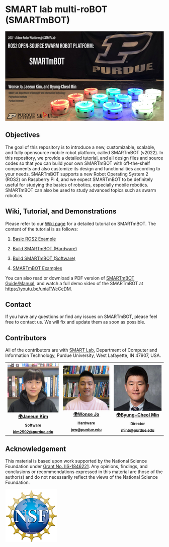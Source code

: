 # SMART lab multi-roBOT (SMARTmBOT)
![GitHub markdown](https://github.com/SMARTlab-Purdue/SMARTmBOT/blob/main/media/wiki/SMARTmBOT_GitHub.jpg)


## Objectives
The goal of this repository is to introduce a new, customizable, scalable, and fully opensource mobile robot platform, called SMARTmBOT (v2022). In this repository, we provide a detailed tutorial, and all design files and source codes so that you can build your own SMARTmBOT with off-the-shelf components and also customize its design and functionalities according to your needs. SMARTmBOT supports a new Robot Operating System 2 (ROS2) on Raspberry Pi 4, and we expect SMARTmBOT to be definitely useful for studying the basics of robotics, especially mobile robotics. SMARTmBOT can also be used to study advanced topics such as swarm robotics.

## Wiki, Tutorial, and Demonstrations
Please refer to our [Wiki page](https://github.com/SMARTlab-Purdue/SMARTmBOT/wiki) for a detailed tutorial on SMARTmBOT. The content of the tutorial is as follows:

1. [Basic ROS2 Example](https://github.com/SMARTlab-Purdue/SMARTmBOT/wiki/1.-Basic-ROS2-Example)

2. [Build SMARTmBOT (Hardware)](https://github.com/SMARTlab-Purdue/SMARTmBOT/wiki/2.-Build-SMARTmBOT-(Hardware))

3. [Build SMARTmBOT (Software)](https://github.com/SMARTlab-Purdue/SMARTmBOT/wiki/3.-Build-SMARTmBOT-(Software))

4. [SMARTmBOT Examples](https://github.com/SMARTlab-Purdue/SMARTmBOT/wiki/4.-SMARTmBOT-Examples)

You can also read or download a PDF version of [SMARTmBOT Guide/Manual](https://github.com/SMARTlab-Purdue/SMARTmBOT/blob/main/Documents/SMARTmBOT_Manual.pdf), and watch a full demo video of the SMARTmBOT at <https://youtu.be/uniaTWcCeDM>.

## Contact
If you have any questions or find any issues on SMARTmBOT, please feel free to contact us. We will fix and update them as soon as possible.

## Contributors
All of the contributors are with [SMART Lab](http://www.smart-laboratory.org/index.html), Department of Computer and Information Technology, Purdue University, West Lafayette, IN 47907, USA.<br />

<table>
  <tr>


<td align="center"><a href="http://www.smart-laboratory.org/group/Jaeeun_Kim.html"><img src="https://github.com/SMARTlab-Purdue/SMARTmBOT/blob/main/media/people/Jaeeun_Kim.jpg" width="200px;" alt=""/><br />
              <sub><b><a href="http://www.smart-laboratory.org/group/Jaeeun_Kim.html" title="personal_website">🌍Jaeeun Kim</b></sub></a><br />
<sub><b>Software</b></sub></a><br />
<sub><b><a href="mailto: kim2592@purdue.edu" title="contact">kim2592@purdue.edu </a></b></sub></a><br />

<td align="center"><a href="http://www.smart-laboratory.org/group/Wonse_Jo.html"><img src="https://github.com/SMARTlab-Purdue/SMARTmBOT/blob/main/media/people/Wonse_Jo.png" width="200px;" alt=""/><br />
          <sub><b><a href="http://www.smart-laboratory.org/group/Wonse_Jo.html" title="personal_website">🌍Wonse Jo</b></sub></a><br />
<sub><b>Hardware</b></sub></a><br />
<sub><b><a href="mailto: jow@purdue.edu" title="contact">jow@purdue.edu</a></b></sub></a><br />
</td>
<td align="center"><a href="http://www.smart-laboratory.org/group/bcm.html"><img src="https://github.com/SMARTlab-Purdue/SMARTmBOT/blob/main/media/people/Byung-Cheol_Min.png" width="200px;" alt=""/><br />
  <sub><b><a href="http://www.smart-laboratory.org/group/bcm.html" title="personal_website">🌍Byung-Cheol Min</b></sub></a><br />
<sub><b>Director</b></sub></a><br />
<sub><b><a href="mailto: minb@purdue.edu" title="contact">minb@purdue.edu</a></b></sub></a><br />

  </tr>

</table>


## Acknowledgement

This material is based upon work supported by the National Science Foundation under [Grant No. IIS-1846221](https://www.nsf.gov/awardsearch/showAward?AWD_ID=1846221&HistoricalAwards=false&_ga=2.259294090.1882798323.1621529444-1742909408.1612301322). Any opinions, findings, and conclusions or recommendations expressed in this material are those of the author(s) and do not necessarily reflect the views of the National Science Foundation.

![NSF_image](https://github.com/SMARTlab-Purdue/SMARTmBOT/blob/main/media/wiki/nsf.jpg)

